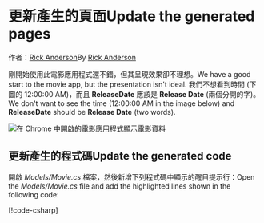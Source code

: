 # <a name="update-the-generated-pages"></a><span data-ttu-id="b531c-101">更新產生的頁面</span><span class="sxs-lookup"><span data-stu-id="b531c-101">Update the generated pages</span></span>

<span data-ttu-id="b531c-102">作者：[Rick Anderson](https://twitter.com/RickAndMSFT)</span><span class="sxs-lookup"><span data-stu-id="b531c-102">By [Rick Anderson](https://twitter.com/RickAndMSFT)</span></span>

<span data-ttu-id="b531c-103">剛開始使用此電影應用程式還不錯，但其呈現效果卻不理想。</span><span class="sxs-lookup"><span data-stu-id="b531c-103">We have a good start to the movie app, but the presentation isn't ideal.</span></span> <span data-ttu-id="b531c-104">我們不想看到時間 (下圖的 12:00:00 AM)，而且 **ReleaseDate** 應該是 **Release Date** (兩個分開的字)。</span><span class="sxs-lookup"><span data-stu-id="b531c-104">We don't want to see the time (12:00:00 AM in the image below) and **ReleaseDate** should be **Release Date** (two words).</span></span>

![在 Chrome 中開啟的電影應用程式顯示電影資料](../../tutorials/razor-pages/sql/_static/m55.png)

## <a name="update-the-generated-code"></a><span data-ttu-id="b531c-106">更新產生的程式碼</span><span class="sxs-lookup"><span data-stu-id="b531c-106">Update the generated code</span></span>

<span data-ttu-id="b531c-107">開啟 *Models/Movie.cs* 檔案，然後新增下列程式碼中顯示的醒目提示行：</span><span class="sxs-lookup"><span data-stu-id="b531c-107">Open the *Models/Movie.cs* file and add the highlighted lines shown in the following code:</span></span>

[!code-csharp[](code/Models/Movie.cs?highlight=2,11-12)]
